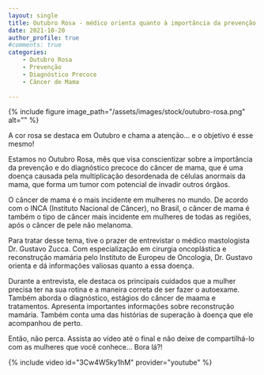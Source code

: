 ```yaml
---
layout: single
title: Outubro Rosa - médico orienta quanto à importância da prevenção e do diagnóstico precoce do câncer de mama
date: 2021-10-20 
author_profile: true
#comments: true
categories: 
    - Outubro Rosa
    - Prevenção
    - Diagnóstico Precoce
    - Câncer de Mama
    
---
```


{% include figure image_path="/assets/images/stock/outubro-rosa.png" alt=""  %}


A cor rosa se destaca em Outubro e chama a atenção… e o objetivo é esse mesmo! 

Estamos no Outubro Rosa, mês que visa conscientizar sobre a importância da prevenção e do diagnóstico precoce do câncer de mama, que é uma doença causada pela multiplicação desordenada de células anormais da mama, que forma um tumor com potencial de invadir outros órgãos.

O câncer de mama é o mais incidente em mulheres no mundo. De acordo com o INCA (Instituto Nacional de Câncer), no Brasil, o câncer de mama é também o tipo de câncer mais incidente em mulheres de todas as regiões, após o câncer de pele não melanoma.

Para tratar desse tema, tive o prazer de entrevistar o médico mastologista Dr. Gustavo Zucca. Com especialização em cirurgia oncoplástica e reconstrução mamária pelo Instituto de Europeu de Oncologia, Dr. Gustavo orienta e dá informações valiosas quanto a essa doença.

Durante a entrevista, ele destaca os principais cuidados que a mulher precisa ter na sua rotina e a maneira correta de ser fazer o autoexame. Também aborda o diagnóstico, estágios do câncer de maama e tratamentos. Apresenta importantes informações sobre reconstrução mamária. Também conta uma das histórias de superação à doença que ele acompanhou de perto.

Então, não perca. Assista ao vídeo até o final e não deixe de compartilhá-lo com as mulheres que você conhece… Bora lá?!

{% include video id="3Cw4W5ky1hM" provider="youtube" %}
